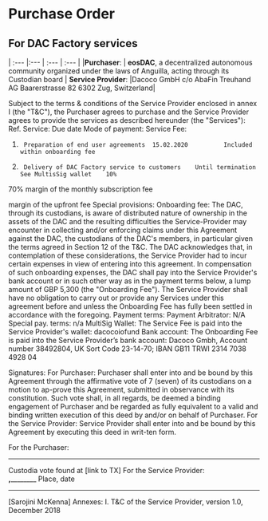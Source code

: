 # Purchase Order
## For DAC Factory services


| :---         |:---    | :---    | :---    |
|**Purchaser**:   | **eosDAC**,  a decentralized autonomous community organized under the laws of Anguilla, acting through its Custodian board  | **Service Provider**:    |Dacoco GmbH  c/o AbaFin Treuhand AG  Baarerstrasse 82  6302 Zug, Switzerland|



Subject to the terms & conditions of the Service Provider enclosed in annex I (the "T&C"), the Purchaser agrees to purchase and the Service Provider agrees to provide the services as described hereunder (the "Services"):
Ref.	Service:	Due date	Mode of payment:	Service Fee:
1.		Preparation of end user agreements	15.02.2020			Included within onboarding fee
2.		Delivery of DAC Factory service to customers  	Until termination	See MultisSig wallet	10%



70%	margin of the monthly subscription fee

margin of the upfront fee 
Special provisions: 
Onboarding fee: The DAC, through its custodians, is aware of distributed nature of ownership in the assets of the DAC and the resulting difficulties the Service-Provider may encounter in collecting and/or enforcing claims under this Agreement against the DAC, the custodians of the DAC's members, in particular given the terms agreed in Section 12 of the T&C. The DAC acknowledges that, in contemplation of these considerations, the Service Provider had to incur certain expenses in view of entering into this agreement.
In compensation of such onboarding expenses, the DAC shall pay into the Service Provider's bank account or in such other way as in the payment terms below, a lump amount of GBP 5,300  (the "Onboarding Fee").
The Service Provider shall have no obligation to carry out or provide any Services under this agreement before and unless the Onboarding Fee has fully been settled in accordance with the foregoing.
Payment terms:
Payment Arbitrator:	N/A	Special pay. terms:	n/a
MultiSig Wallet:	The Service Fee is paid into the Service Provider's wallet: dacocoiofund
Bank account:	The Onboarding Fee is paid into the Service Provider’s bank account: Dacoco Gmbh, Account number 38492804, UK Sort Code 23-14-70; IBAN GB11 TRWI 2314 7038 4928 04

Signatures:
For Purchaser: Purchaser shall enter into and be bound by this Agreement through the affirmative vote of 7 (seven) of its custodians on a motion to ap-prove this Agreement, submitted in observance with its constitution. 
Such vote  shall, in all regards, be deemed a binding engagement of Purchaser and be regarded as fully equivalent to a valid and binding written execution of this deed by and/or on behalf of Purchaser.
For the Service Provider: Service Provider shall enter into and be bound by this Agreement by executing this deed in writ-ten form.

For the Purchaser:	
_____________________________
Custodia vote found at [link to TX]
	For the Service Provider:	
__________,__________________
Place, date
_____________________________
[Sarojini McKenna]
Annexes:	I.	T&C of the Service Provider, version 1.0, December 2018


